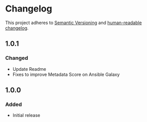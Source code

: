 # Changelog

This project adheres to [Semantic Versioning](https://semver.org/spec/v2.0.0.html)
and [human-readable changelog](https://keepachangelog.com/en/1.0.0/).

## 1.0.1

### Changed

- Update Readme
- Fixes to improve Metadata Score on Ansible Galaxy

## 1.0.0

### Added

- Initial release
